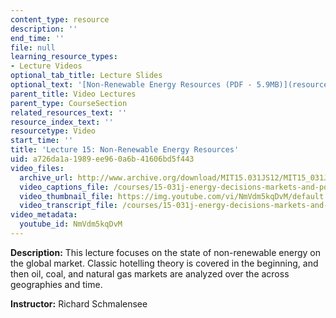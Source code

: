 ```yaml
---
content_type: resource
description: ''
end_time: ''
file: null
learning_resource_types:
- Lecture Videos
optional_tab_title: Lecture Slides
optional_text: '[Non-Renewable Energy Resources (PDF - 5.9MB)](resources/mit15_031js12_lec15)'
parent_title: Video Lectures
parent_type: CourseSection
related_resources_text: ''
resource_index_text: ''
resourcetype: Video
start_time: ''
title: 'Lecture 15: Non-Renewable Energy Resources'
uid: a726da1a-1989-ee96-0a6b-41606bd5f443
video_files:
  archive_url: http://www.archive.org/download/MIT15.031JS12/MIT15_031JS12_lec15_300k.mp4
  video_captions_file: /courses/15-031j-energy-decisions-markets-and-policies-spring-2012/56388205fa065d2aabeaacbbda254107_NmVdm5kqDvM.vtt
  video_thumbnail_file: https://img.youtube.com/vi/NmVdm5kqDvM/default.jpg
  video_transcript_file: /courses/15-031j-energy-decisions-markets-and-policies-spring-2012/cd7ad2aad3753cc86b765c9d4ed607fa_NmVdm5kqDvM.pdf
video_metadata:
  youtube_id: NmVdm5kqDvM
---
```


**Description:** This lecture focuses on the state of non-renewable energy on the global market. Classic hotelling theory is covered in the beginning, and then oil, coal, and natural gas markets are analyzed over the across geographies and time.

**Instructor:** Richard Schmalensee